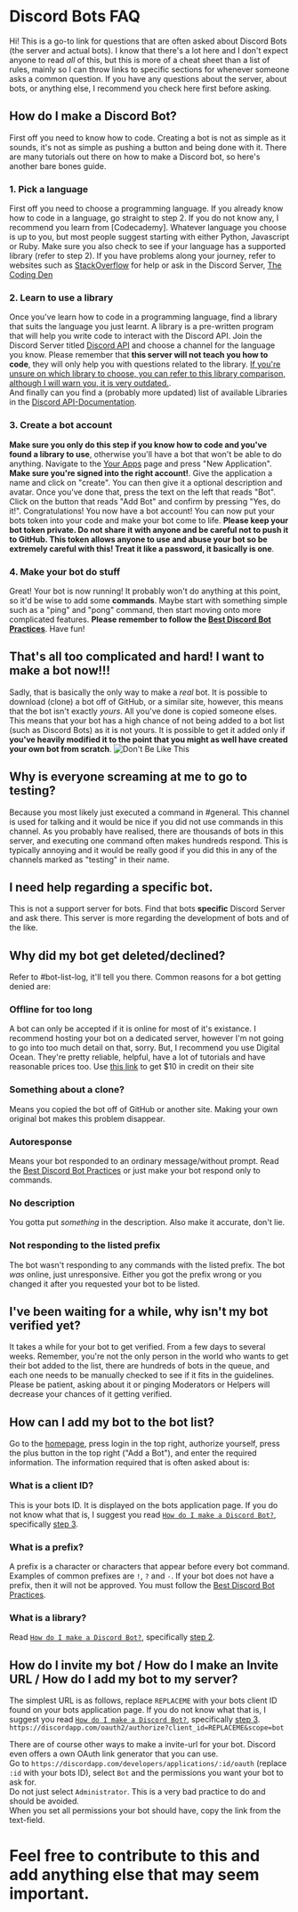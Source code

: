 <!-- This here are links used in the document. They won't be visible in the document and can be used as follows -->  
<!-- [Link] -->  
<!-- [Other text][Link] -->

<!-- Support/Tutorial sites -->  
[Codecadamy]: https://www.codecademy.com/  
[StackOverflow]: https://stackoverflow.com/  

<!-- Discords -->  
[The Coding Den]: https://discord.gg/rXMFcwk  
[Discord API]: https://discord.gg/discord-api  

<!-- Discord pages -->  
[Discord API-List]: https://discordapi.com/unofficial/comparison.html  
[Discord API-Documentation]: https://discordapp.com/developers/docs/topics/community-resources#libraries  
[Your Apps]: https://discordapp.com/developers/applications/  

<!-- Other pages -->  
[Best Discord Bot Practices]: https://github.com/meew0/discord-bot-best-practices  
[Digital ocean offer]: https://m.do.co/c/883e6bb18ff1  
[homepage]: https://discord.bots.gg  

<!-- Sections of this document -->  
[make a bot]: #how-do-i-make-a-discord-bot  
[step 2]: #2-learn-to-use-a-library  
[step 3]: #3-create-a-bot-account

<!-- Start of the visible part. -->  
# Discord Bots FAQ

Hi! This is a go-to link for questions that are often asked about Discord Bots (the server and actual bots). I know that there's a lot here and I don't expect anyone to read *all* of this, but this is more of a cheat sheet than a list of rules, mainly so I can throw links to specific sections for whenever someone asks a common question. If you have any questions about the server, about bots, or anything else, I recommend you check here first before asking.

## How do I make a Discord Bot?
First off you need to know how to code. Creating a bot is not as simple as it sounds, it's not as simple as pushing a button and being done with it. There are many tutorials out there on how to make a Discord bot, so here's another bare bones guide.

### 1. Pick a language
First off you need to choose a programming language. If you already know how to code in a language, go straight to step 2. If you do not know any, I recommend you learn from [Codecademy]. Whatever language you choose is up to you, but most people suggest starting with either Python, Javascript or Ruby. Make sure you also check to see if your language has a supported library (refer to step 2). If you have problems along your journey, refer to websites such as [StackOverflow] for help or ask in the Discord Server, [The Coding Den]

### 2. Learn to use a library
Once you've learn how to code in a programming language, find a library that suits the language you just learnt. A library is a pre-written program that will help you write code to interact with the Discord API. Join the Discord Server titled [Discord API] and choose a channel for the language you know. Please remember that **this server will not teach you how to code**, they will only help you with questions related to the library. [If you're unsure on which library to choose, you can refer to this library comparison, although I will warn you, it is very outdated.][Discord API-List].  
And finally can you find a (probably more updated) list of available Libraries in the [Discord API-Documentation].

### 3. Create a bot account
**Make sure you only do this step if you know how to code and you've found a library to use**, otherwise you'll have a bot that won't be able to do anything. Navigate to the [Your Apps] page and press "New Application". **Make sure you're signed into the right account!**. Give the application a name and click on "create". You can then give it a optional description and avatar. Once you've done that, press the text on the left that reads "Bot". Click on the button that reads "Add Bot" and confirm by pressing "Yes, do it!". Congratulations! You now have a bot account! You can now put your bots token into your code and make your bot come to life. **Please keep your bot token private. Do not share it with anyone and be careful not to push it to GitHub. This token allows anyone to use and abuse your bot so be extremely careful with this! Treat it like a password, it basically is one**.

### 4. Make your bot do stuff
Great! Your bot is now running! It probably won't do anything at this point, so it'd be wise to add some __commands__. Maybe start with something simple such as a "ping" and "pong" command, then start moving onto more complicated features. **Please remember to follow the [Best Discord Bot Practices]**. Have fun!

## That's all too complicated and hard! I want to make a bot now!!!
Sadly, that is basically the only way to make a *real* bot. It is possible to download (clone) a bot off of GitHub, or a similar site, however, this means that the bot isn't exactly *yours*. All you've done is copied someone elses. This means that your bot has a high chance of not being added to a bot list (such as Discord Bots) as it is not yours. It is possible to get it added only if **you've heavily modified it to the point that you might as well have created your own bot from scratch**.
![Don't Be Like This](/img/i-made-this.jpg "Don't Be Like This")

## Why is everyone screaming at me to go to testing?
Because you most likely just executed a command in #general. This channel is used for talking and it would be nice if you did not use commands in this channel. As you probably have realised, there are thousands of bots in this server, and executing one command often makes hundreds respond. This is typically annoying and it would be really good if you did this in any of the channels marked as "testing" in their name.

## I need help regarding a specific bot.
This is not a support server for bots. Find that bots **specific** Discord Server and ask there. This server is more regarding the development of bots and of the like.

## Why did my bot get deleted/declined?
Refer to #bot-list-log, it'll tell you there. Common reasons for a bot getting denied are:

### Offline for too long
A bot can only be accepted if it is online for most of it's existance. I recommend hosting your bot on a dedicated server, however I'm not going to go into too much detail on that, sorry. But, I recommend you use Digital Ocean. They're pretty reliable, helpful, have a lot of tutorials and have reasonable prices too. Use [this link][Digital Ocean offer] to get $10 in credit on their site

### Something about a clone?
Means you copied the bot off of GitHub or another site. Making your own original bot makes this problem disappear.

### Autoresponse
Means your bot responded to an ordinary message/without prompt. Read the [Best Discord Bot Practices] or just make your bot respond only to commands.

### No description
You gotta put *something* in the description. Also make it accurate, don't lie.

### Not responding to the listed prefix
The bot wasn't responding to any commands with the listed prefix. The bot *was* online, just unresponsive. Either you got the prefix wrong or you changed it after you requested your bot to be listed.

## I've been waiting for a while, why isn't my bot verified yet?
It takes a while for your bot to get verified. From a few days to several weeks. Remember, you're not the only person in the world who wants to get their bot added to the list, there are hundreds of bots in the queue, and each one needs to be manually checked to see if it fits in the guidelines. Please be patient, asking about it or pinging Moderators or Helpers will decrease your chances of it getting verified.

## How can I add my bot to the bot list?
Go to the [homepage], press login in the top right, authorize yourself, press the plus button in the top right ("Add a Bot"), and enter the required information. The information required that is often asked about is:

### What is a client ID?
This is your bots ID. It is displayed on the bots application page. If you do not know what that is, I suggest you read [`How do I make a Discord Bot?`][make a bot], specifically [step 3].

### What is a prefix?
A prefix is a character or characters that appear before every bot command. Examples of common prefixes are `!`, `?` and `-`. If your bot does not have a prefix, then it will not be approved. You must follow the [Best Discord Bot Practices].

### What is a library?
Read [`How do I make a Discord Bot?`][make a bot], specifically [step 2].

## How do I invite my bot / How do I make an Invite URL / How do I add my bot to my server?
The simplest URL is as follows, replace `REPLACEME` with your bots client ID found on your bots application page. If you do not know what that is, I suggest you read [`How do I make a Discord Bot?`][make a bot], specifically [step 3].
`https://discordapp.com/oauth2/authorize?client_id=REPLACEME&scope=bot`

There are of course other ways to make a invite-url for your bot. Discord even offers a own OAuth link generator that you can use.  
Go to `https://discordapp.com/developers/applications/:id/oauth` (replace `:id` with your bots ID), select `Bot` and the permissions you want your bot to ask for.  
Do not just select `Administrator`. This is a very bad practice to do and should be avoided.  
When you set all permissions your bot should have, copy the link from the text-field.

# Feel free to contribute to this and add anything else that may seem important.
